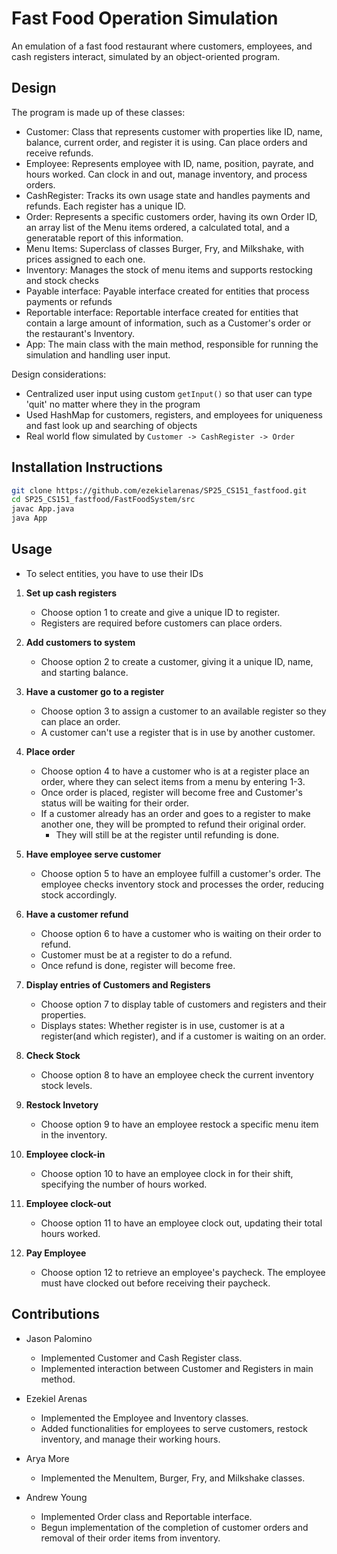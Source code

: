 # Fast Food Operation Simulation

An emulation of a fast food restaurant where customers, employees, and cash registers interact, simulated by an object-oriented program. 

## Design

The program is made up of these classes:
- Customer: Class that represents customer with properties like ID, name, balance, current order, and register it is using. Can place orders and receive refunds. 
- Employee: Represents employee with ID, name, position, payrate, and hours worked. Can clock in and out, manage inventory, and process orders.
- CashRegister: Tracks its own usage state and handles payments and refunds. Each register has a unique ID.
- Order: Represents a specific customers order, having its own Order ID, an array list of the Menu items ordered, a calculated total, and a generatable report of this information.
- Menu Items: Superclass of classes Burger, Fry, and Milkshake, with prices assigned to each one.
- Inventory: Manages the stock of menu items and supports restocking and stock checks
- Payable interface: Payable interface created for entities that process payments or refunds
- Reportable interface: Reportable interface created for entities that contain a large amount of information, such as a Customer's order or the restaurant's Inventory.
- App: The main class with the main method, responsible for running the simulation and handling user input.

Design considerations:
- Centralized user input using custom `getInput()` so that user can type 'quit' no matter where they in the program
- Used HashMap for customers, registers, and employees for uniqueness and fast look up and searching of objects
- Real world flow simulated by `Customer -> CashRegister -> Order` 

## Installation Instructions

```bash
git clone https://github.com/ezekielarenas/SP25_CS151_fastfood.git 
cd SP25_CS151_fastfood/FastFoodSystem/src
javac App.java
java App
```

## Usage

- To select entities, you have to use their IDs

1. **Set up cash registers**
    - Choose option 1 to create and give a unique ID to register.
    - Registers are required before customers can place orders.

2. **Add customers to system**
    - Choose option 2 to create a customer, giving it a unique ID, name, and starting balance.

3. **Have a customer go to a register**
    - Choose option 3 to assign a customer to an available register so they can place an order.
    - A customer can't use a register that is in use by another customer.

4. **Place order**
    - Choose option 4 to have a customer who is at a register place an order, where they can select items from a menu by entering 1-3.
    - Once order is placed, register will become free and Customer's status will be waiting for their order.
    - If a customer already has an order and goes to a register to make another one, they will be prompted to refund their original order.
        - They will still be at the register until refunding is done.

5. **Have employee serve customer**
    - Choose option 5 to have an employee fulfill a customer's order. The employee checks inventory stock and processes the order, reducing stock accordingly.

6. **Have a customer refund**
    - Choose option 6 to have a customer who is waiting on their order to refund.
    - Customer must be at a register to do a refund.
    - Once refund is done, register will become free.

7. **Display entries of Customers and Registers**
    - Choose option 7 to display table of customers and registers and their properties.
    - Displays states: Whether register is in use, customer is at a register(and which register), and if a customer is waiting on an order.

8. **Check Stock**
    - Choose option 8 to have an employee check the current inventory stock levels.

9. **Restock Invetory**
    - Choose option 9 to have an employee restock a specific menu item in the inventory.

10. **Employee clock-in**
    - Choose option 10 to have an employee clock in for their shift, specifying the number of hours worked.

11. **Employee clock-out**
    - Choose option 11 to have an employee clock out, updating their total hours worked.
    
12. **Pay Employee**
    - Choose option 12 to retrieve an employee's paycheck. The employee must have clocked out before receiving their paycheck.

## Contributions

- Jason Palomino
    - Implemented Customer and Cash Register class.
    - Implemented interaction between Customer and Registers in main method.

- Ezekiel Arenas
    - Implemented the Employee and Inventory classes.
    - Added functionalities for employees to serve customers, restock inventory, and manage their working hours.

- Arya More
    - Implemented the MenuItem, Burger, Fry, and Milkshake classes.

- Andrew Young
    - Implemented Order class and Reportable interface.
    - Begun implementation of the completion of customer orders and removal of their order items from inventory.
